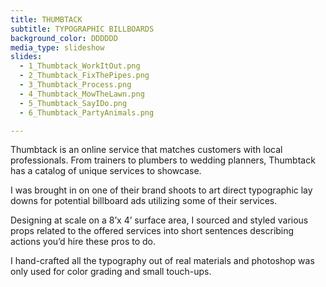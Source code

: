 ```yaml
---
title: THUMBTACK
subtitle: TYPOGRAPHIC BILLBOARDS
background_color: DDDDDD
media_type: slideshow
slides:
  - 1_Thumbtack_WorkItOut.png
  - 2_Thumbtack_FixThePipes.png
  - 3_Thumbtack_Process.png
  - 4_Thumbtack_MowTheLawn.png
  - 5_Thumbtack_SayIDo.png
  - 6_Thumbtack_PartyAnimals.png

---
```


<p>
Thumbtack is an online service that matches customers with local professionals. From trainers to plumbers to wedding planners, Thumbtack has a catalog of unique services to showcase.
</p>

<p>
I was brought in on one of their brand shoots to art direct typographic lay downs for potential billboard ads utilizing some of their services.
</p>

<p>
Designing at scale on a 8’x 4’ surface area, I sourced and styled various props related to the offered services into short sentences describing actions you’d hire these pros to do.
</p>

<p>
I hand-crafted all the typography out of real materials and photoshop was only used for color grading and small touch-ups.
</p>
